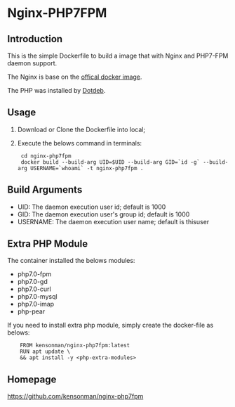 Nginx-PHP7FPM
=====

Introduction
----
This is the simple Dockerfile to build a image that with Nginx and PHP7-FPM daemon support.


The Nginx is base on the [offical docker image](https://hub.docker.com/_/nginx).


The PHP was installed by [Dotdeb](https://www.dotdeb.org).

Usage
----
1. Download or Clone the Dockerfile into local;
2. Execute the belows command in terminals:


        cd nginx-php7fpm
        docker build --build-arg UID=$UID --build-arg GID=`id -g` --build-arg USERNAME=`whoami` -t nginx-php7fpm .

Build Arguments
----
* UID: The daemon execution user id; default is 1000
* GID: The daemon execution user's group id; default is 1000
* USERNAME: The daemon execution user name; default is thisuser

Extra PHP Module
----
The container installed the belows modules:
* php7.0-fpm 
* php7.0-gd 
* php7.0-curl 
* php7.0-mysql 
* php7.0-imap 
* php-pear 

If you need to install extra php module, simply create the docker-file as belows:


        FROM kensonman/nginx-php7fpm:latest
        RUN apt update \
        && apt install -y <php-extra-modules>


Homepage
----
https://github.com/kensonman/nginx-php7fpm
